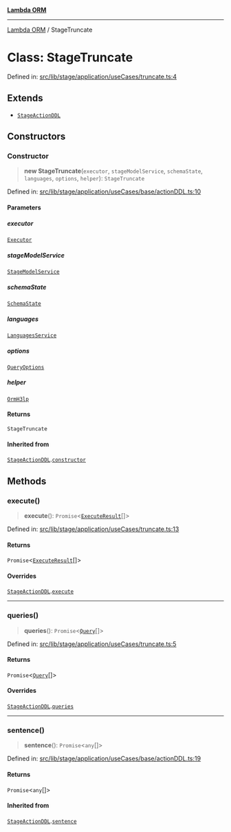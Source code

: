 [**Lambda ORM**](../README.md)

***

[Lambda ORM](../README.md) / StageTruncate

# Class: StageTruncate

Defined in: [src/lib/stage/application/useCases/truncate.ts:4](https://github.com/lambda-orm/lambdaorm/blob/d7eed5bd6f40e7e5946b35121d5564379ef251ff/src/lib/stage/application/useCases/truncate.ts#L4)

## Extends

- [`StageActionDDL`](StageActionDDL.md)

## Constructors

### Constructor

> **new StageTruncate**(`executor`, `stageModelService`, `schemaState`, `languages`, `options`, `helper`): `StageTruncate`

Defined in: [src/lib/stage/application/useCases/base/actionDDL.ts:10](https://github.com/lambda-orm/lambdaorm/blob/d7eed5bd6f40e7e5946b35121d5564379ef251ff/src/lib/stage/application/useCases/base/actionDDL.ts#L10)

#### Parameters

##### executor

[`Executor`](../interfaces/Executor.md)

##### stageModelService

[`StageModelService`](StageModelService.md)

##### schemaState

[`SchemaState`](SchemaState.md)

##### languages

[`LanguagesService`](LanguagesService.md)

##### options

[`QueryOptions`](../interfaces/QueryOptions.md)

##### helper

[`OrmH3lp`](OrmH3lp.md)

#### Returns

`StageTruncate`

#### Inherited from

[`StageActionDDL`](StageActionDDL.md).[`constructor`](StageActionDDL.md#constructor)

## Methods

### execute()

> **execute**(): `Promise`\<[`ExecuteResult`](../interfaces/ExecuteResult.md)[]\>

Defined in: [src/lib/stage/application/useCases/truncate.ts:13](https://github.com/lambda-orm/lambdaorm/blob/d7eed5bd6f40e7e5946b35121d5564379ef251ff/src/lib/stage/application/useCases/truncate.ts#L13)

#### Returns

`Promise`\<[`ExecuteResult`](../interfaces/ExecuteResult.md)[]\>

#### Overrides

[`StageActionDDL`](StageActionDDL.md).[`execute`](StageActionDDL.md#execute)

***

### queries()

> **queries**(): `Promise`\<[`Query`](Query.md)[]\>

Defined in: [src/lib/stage/application/useCases/truncate.ts:5](https://github.com/lambda-orm/lambdaorm/blob/d7eed5bd6f40e7e5946b35121d5564379ef251ff/src/lib/stage/application/useCases/truncate.ts#L5)

#### Returns

`Promise`\<[`Query`](Query.md)[]\>

#### Overrides

[`StageActionDDL`](StageActionDDL.md).[`queries`](StageActionDDL.md#queries)

***

### sentence()

> **sentence**(): `Promise`\<`any`[]\>

Defined in: [src/lib/stage/application/useCases/base/actionDDL.ts:19](https://github.com/lambda-orm/lambdaorm/blob/d7eed5bd6f40e7e5946b35121d5564379ef251ff/src/lib/stage/application/useCases/base/actionDDL.ts#L19)

#### Returns

`Promise`\<`any`[]\>

#### Inherited from

[`StageActionDDL`](StageActionDDL.md).[`sentence`](StageActionDDL.md#sentence)
